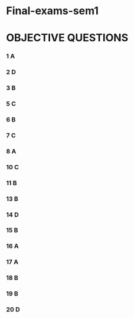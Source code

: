 # Final-exams-sem1
# OBJECTIVE QUESTIONS
### 1 A
### 2 D
### 3 B
### 5 C
### 6 B
### 7 C
### 8 A
### 10 C
### 11 B
### 13 B
### 14 D
### 15 B
### 16 A
### 17 A
### 18 B
### 19 B
### 20 D
